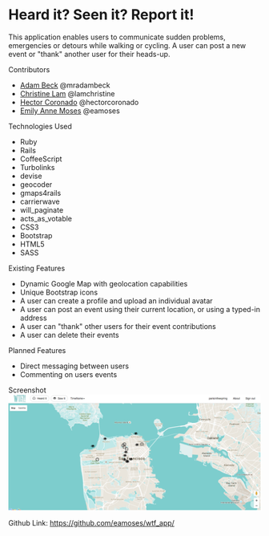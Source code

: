 # Heard it? Seen it? Report it!

This application enables users to communicate sudden problems, emergencies or detours while walking or cycling.  A user can post a new event or "thank" another user for their heads-up.

Contributors
* [Adam Beck](https://github.com/mradambeck) @mradambeck
* [Christine Lam](https://github.com/lamchristine) @lamchristine
* [Hector Coronado](https://github.com/hectorcoronado) @hectorcoronado
* [Emily Anne Moses](https://github.com/eamoses) @eamoses

Technologies Used
* Ruby
* Rails
* CoffeeScript
* Turbolinks
* devise
* geocoder
* gmaps4rails
* carrierwave
* will_paginate
* acts_as_votable
* CSS3
* Bootstrap
* HTML5
* SASS

Existing Features
* Dynamic Google Map with geolocation capabilities
* Unique Bootstrap icons
* A user can create a profile and upload an individual avatar
* A user can post an event using their current location, or using a typed-in address
* A user can "thank" other users for their event contributions
* A user can delete their events

Planned Features
* Direct messaging between users
* Commenting on users events

Screenshot
![Alt text](public/screenShotWtf.png?raw=true "WTF?!")

Github Link: https://github.com/eamoses/wtf_app/

